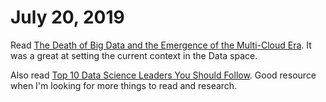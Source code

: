 # July 20, 2019

Read [The Death of Big Data and the Emergence of the Multi-Cloud Era](https://www.kdnuggets.com/2019/07/death-big-data-multi-cloud-era.html). It was a great at setting the current context in the Data space.

Also read [Top 10 Data Science Leaders You Should Follow](https://www.kdnuggets.com/2019/07/top-10-data-science-leaders.html). Good resource when I'm looking for more things to read and research.


